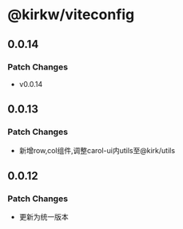 # @kirkw/viteconfig

## 0.0.14

### Patch Changes

- v0.0.14

## 0.0.13

### Patch Changes

- 新增row,col组件,调整carol-ui内utils至@kirk/utils

## 0.0.12

### Patch Changes

- 更新为统一版本
